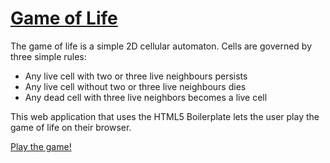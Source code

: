 # [Game of Life](http://en.wikipedia.org/wiki/Conway%27s_Game_of_Life)

The game of life is a simple 2D cellular automaton. Cells are governed by three simple rules:

* Any live cell with two or three live neighbours persists
* Any live cell without two or three live neighbours dies
* Any dead cell with three live neighbors becomes a live cell

This web application that uses the HTML5 Boilerplate lets the user play the game of life on their browser.

[Play the game!](http://www.jdr23bc.me/gol/gol.html)
